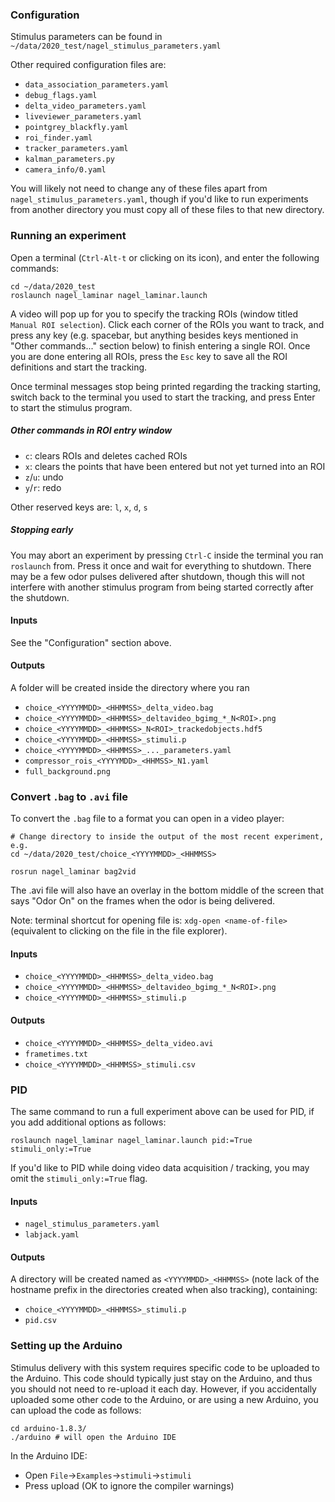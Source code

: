 
### Configuration
Stimulus parameters can be found in `~/data/2020_test/nagel_stimulus_parameters.yaml`

Other required configuration files are:
- `data_association_parameters.yaml`
- `debug_flags.yaml`
- `delta_video_parameters.yaml`
- `liveviewer_parameters.yaml`
- `pointgrey_blackfly.yaml`
- `roi_finder.yaml`
- `tracker_parameters.yaml`
- `kalman_parameters.py`
- `camera_info/0.yaml`

You will likely not need to change any of these files apart from
`nagel_stimulus_parameters.yaml`, though if you'd like to run experiments from
another directory you must copy all of these files to that new directory.


### Running an experiment

Open a terminal (`Ctrl-Alt-t` or clicking on its icon), and enter the following
commands:
```
cd ~/data/2020_test
roslaunch nagel_laminar nagel_laminar.launch
```

A video will pop up for you to specify the tracking ROIs (window titled `Manual
ROI selection`). Click each corner of the ROIs you want to track, and press any
key (e.g. spacebar, but anything besides keys mentioned in "Other commands..."
section below) to finish entering a single ROI. Once you are done entering all
ROIs, press the `Esc` key to save all the ROI definitions and start the
tracking.

Once terminal messages stop being printed regarding the tracking starting,
switch back to the terminal you used to start the tracking, and press Enter to
start the stimulus program.

##### Other commands in ROI entry window
- `c`: clears ROIs and deletes cached ROIs
- `x`: clears the points that have been entered but not yet turned into an ROI
- `z`/`u`: undo
- `y`/`r`: redo

Other reserved keys are: `l`, `x`, `d`, `s`

##### Stopping early

You may abort an experiment by pressing `Ctrl-C` inside the terminal you ran
`roslaunch` from. Press it once and wait for everything to shutdown. There may
be a few odor pulses delivered after shutdown, though this will not interfere
with another stimulus program from being started correctly after the shutdown.

#### Inputs
See the "Configuration" section above.

#### Outputs
A folder will be created inside the directory where you ran 
- `choice_<YYYYMMDD>_<HHMMSS>_delta_video.bag`
- `choice_<YYYYMMDD>_<HHMMSS>_deltavideo_bgimg_*_N<ROI>.png`
- `choice_<YYYYMMDD>_<HHMMSS>_N<ROI>_trackedobjects.hdf5`
- `choice_<YYYYMMDD>_<HHMMSS>_stimuli.p`
- `choice_<YYYYMMDD>_<HHMMSS>_..._parameters.yaml`
- `compressor_rois_<YYYYMDD>_<HHMSS>_N1.yaml`
- `full_background.png`


### Convert `.bag` to `.avi` file

To convert the `.bag` file to a format you can open in a video player:
```
# Change directory to inside the output of the most recent experiment, e.g.
cd ~/data/2020_test/choice_<YYYYMMDD>_<HHMMSS>

rosrun nagel_laminar bag2vid
```

The .avi file will also have an overlay in the bottom middle of the screen that
says "Odor On" on the frames when the odor is being delivered.

Note: terminal shortcut for opening file is: `xdg-open <name-of-file>`
(equivalent to clicking on the file in the file explorer).

#### Inputs
- `choice_<YYYYMMDD>_<HHMMSS>_delta_video.bag`
- `choice_<YYYYMMDD>_<HHMMSS>_deltavideo_bgimg_*_N<ROI>.png`
- `choice_<YYYYMMDD>_<HHMMSS>_stimuli.p`

#### Outputs
- `choice_<YYYYMMDD>_<HHMMSS>_delta_video.avi`
- `frametimes.txt`
- `choice_<YYYYMMDD>_<HHMMSS>_stimuli.csv`


### PID
The same command to run a full experiment above can be used for PID, if you add
additional options as follows:
```
roslaunch nagel_laminar nagel_laminar.launch pid:=True stimuli_only:=True
```

If you'd like to PID while doing video data acquisition / tracking, you may omit
the `stimuli_only:=True` flag.

#### Inputs
- `nagel_stimulus_parameters.yaml`
- `labjack.yaml`

#### Outputs
A directory will be created named as `<YYYYMMDD>_<HHMMSS>` (note lack of the
hostname prefix in the directories created when also tracking), containing:
- `choice_<YYYYMMDD>_<HHMMSS>_stimuli.p`
- `pid.csv`


### Setting up the Arduino
Stimulus delivery with this system requires specific code to be uploaded to the
Arduino. This code should typically just stay on the Arduino, and thus you
should not need to re-upload it each day. However, if you accidentally uploaded
some other code to the Arduino, or are using a new Arduino, you can upload the
code as follows:
```
cd arduino-1.8.3/
./arduino # will open the Arduino IDE
```

In the Arduino IDE:
- Open `File`->`Examples`->`stimuli`->`stimuli`
- Press upload (OK to ignore the compiler warnings)

